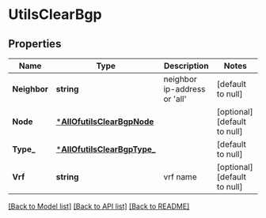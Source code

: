 # UtilsClearBgp

## Properties
Name | Type | Description | Notes
------------ | ------------- | ------------- | -------------
**Neighbor** | **string** | neighbor ip-address or &#x27;all&#x27; | [default to null]
**Node** | [***AllOfutilsClearBgpNode**](AllOfutilsClearBgpNode.md) |  | [optional] [default to null]
**Type_** | [***AllOfutilsClearBgpType_**](AllOfutilsClearBgpType_.md) |  | [default to null]
**Vrf** | **string** | vrf name | [optional] [default to null]

[[Back to Model list]](../README.md#documentation-for-models) [[Back to API list]](../README.md#documentation-for-api-endpoints) [[Back to README]](../README.md)

